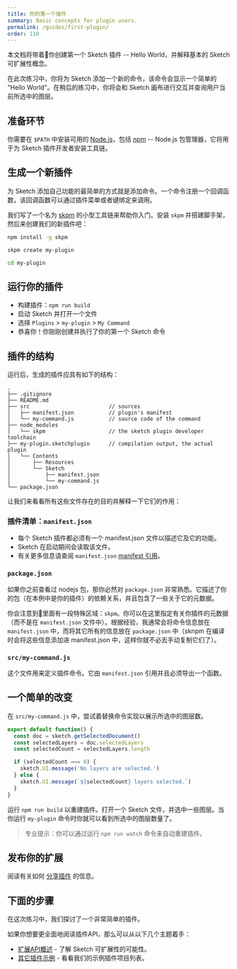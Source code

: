 ```yaml
---
title: 你的第一个插件
summary: Basic concepts for plugin users.
permalink: /guides/first-plugin/
order: 110
---
```


本文档将带着你创建第一个 Sketch 插件 -- Hello World，并解释基本的 Sketch 可扩展性概念。

在此次练习中，你将为 Sketch 添加一个新的命令，该命令会显示一个简单的 "Hello World"。在稍后的练习中，你将会和 Sketch 画布进行交互并查询用户当前所选中的图层。

## 准备环节

你需要在 `$PATH` 中安装可用的 [Node.js](https://nodejs.org/en/)，包括 [npm](https://www.npmjs.com/) -- Node.js 包管理器，它将用于为 Sketch 插件开发者安装工具链。

## 生成一个新插件

为 Sketch 添加自己功能的最简单的方式就是添加命令。一个命令注册一个回调函数，该回调函数可以通过插件菜单或者键绑定来调用。

我们写了一个名为 [skpm](https://github.com/skpm/skpm) 的小型工具链来帮助你入门。安装 `skpm` 并搭建脚手架，然后来创建我们的新插件吧：

```bash
npm install -g skpm

skpm create my-plugin

cd my-plugin
```

## 运行你的插件

- 构建插件：`npm run build`
- 启动 Sketch 并打开一个文件
- 选择 `Plugins` > `my-plugin` > `My Command`
- 恭喜你！你刚刚创建并执行了你的第一个 Sketch 命令

## 插件的结构

运行后，生成的插件应具有如下的结构：

```
.
├── .gitignore
├── README.md
├── src                         // sources
│   ├── manifest.json           // plugin's manifest
│   └── my-command.js           // source code of the command
├── node_modules
│   └── skpm                    // the sketch plugin developer toolchain
├── my-plugin.sketchplugin      // compilation output, the actual plugin
│   └── Contents
│       ├── Resources
│       └── Sketch
│           ├── manifest.json
│           └── my-command.js
└── package.json
```

让我们来看看所有这些文件存在的目的并解释一下它们的作用：

### 插件清单：`manifest.json`

- 每个 Sketch 插件都必须有一个 manifest.json 文件以描述它及它的功能。
- Sketch 在启动期间会读取该文件。
- 有关更多信息请查阅 `manifest.json` [manifest 引用](https://developer.sketchapp.com/guides/plugin-bundles/#manifest)。

### `package.json`

如果你之前查看过 nodejs 包，那你必然对 `package.json` 非常熟悉。它描述了你的包（在本例中是你的插件）的依赖关系，并且包含了一些关于它的元数据。

你会注意到里面有一段特殊区域：`skpm`。你可以在这里指定有关你插件的元数据（而不是在 `manifest.json` 文件中）。根据经验，我通常会将命令信息放在 `manifest.json` 中，而将其它所有的信息放在 `package.json` 中（sknpm 在编译时会将这些信息添加进 manifest.json 中，这样你就不必去手动复制它们了）。

### `src/my-command.js`

这个文件用来定义插件命令。它由 `manifest.json` 引用并且必须导出一个函数。

## 一个简单的改变

在 `src/my-command.js` 中，尝试着替换命令实现以展示所选中的图层数。

```js
export default function() {
  const doc = sketch.getSelectedDocument()
  const selectedLayers = doc.selectedLayers
  const selectedCount = selectedLayers.length

  if (selectedCount === 0) {
    sketch.UI.message('No layers are selected.')
  } else {
    sketch.UI.message(`${selectedCount} layers selected.`)
  }
}
```

运行 `npm run build` 以重建插件。打开一个 Sketch 文件，并选中一些图层。当你运行 `my-plugin` 命令时你就可以看到所选中的图层数量了。

> 专业提示：你可以通过运行 `npm run watch` 命令来自动重建插件。

## 发布你的扩展

阅读有关如何 [分享插件](https://developer.sketchapp.com/guides/publishing-plugins/) 的信息。

## 下面的步骤

在这次练习中，我们探讨了一个非常简单的插件。

如果你想要更全面地阅读插件API，那么可以从以下几个主题着手：

- [扩展API概述](https://developer.sketchapp.com/reference/) - 了解 Sketch 可扩展性的可能性。
- [其它插件示例](https://github.com/BohemianCoding/SketchAPI/tree/develop/examples) - 看看我们的示例插件项目列表。
